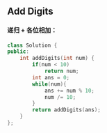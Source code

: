 ## Add Digits

#### 递归 + 各位相加：

```c++
class Solution {
public:
    int addDigits(int num) {
        if(num < 10)
            return num;
        int ans = 0;
        while(num){
            ans += num % 10;
            num /= 10;
        }
        return addDigits(ans);
    }
};
```

